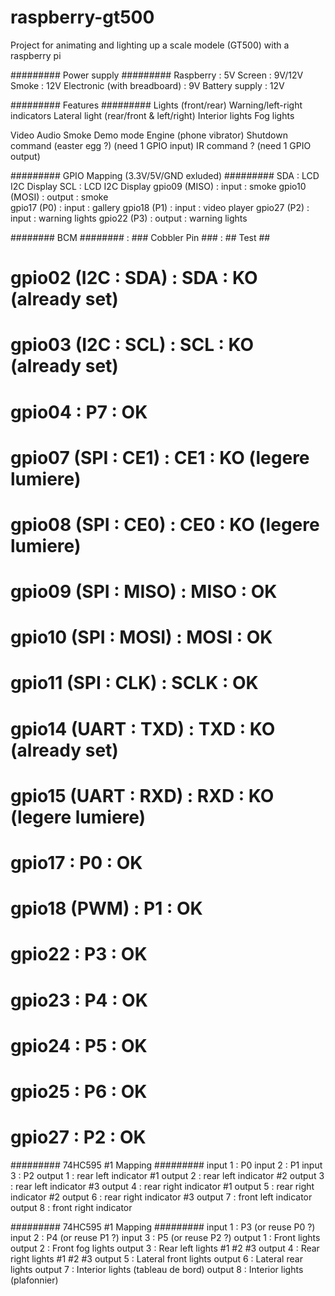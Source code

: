 # raspberry-gt500
Project for animating and lighting up a scale modele (GT500) with a raspberry pi

######### Power supply #########
Raspberry : 5V
Screen : 9V/12V
Smoke : 12V
Electronic (with breadboard) : 9V
Battery supply : 12V

######### Features #########
Lights (front/rear)
Warning/left-right indicators
Lateral light (rear/front & left/right)
Interior lights
Fog lights

Video
Audio
Smoke
Demo mode
Engine (phone vibrator)
Shutdown command (easter egg ?) (need 1 GPIO input)
IR command ? (need 1 GPIO output)


######### GPIO Mapping (3.3V/5V/GND exluded) #########
SDA           : LCD I2C Display
SCL           : LCD I2C Display
gpio09 (MISO) : input  : smoke
gpio10 (MOSI) : output : smoke   
gpio17 (P0)   : input  : gallery
gpio18 (P1)   : input  : video player
gpio27 (P2)   : input  : warning lights
gpio22 (P3)   : output : warning lights

######## BCM ######## : ### Cobbler Pin ### : ## Test ##
# gpio02 (I2C : SDA)  : SDA                 : KO (already set)
# gpio03 (I2C : SCL)  : SCL                 : KO (already set)
# gpio04              : P7                  : OK
# gpio07 (SPI : CE1)  : CE1                 : KO (legere lumiere)
# gpio08 (SPI : CE0)  : CE0                 : KO (legere lumiere)
# gpio09 (SPI : MISO) : MISO                : OK
# gpio10 (SPI : MOSI) : MOSI                : OK
# gpio11 (SPI : CLK)  : SCLK                : OK
# gpio14 (UART : TXD) : TXD                 : KO (already set)
# gpio15 (UART : RXD) : RXD                 : KO (legere lumiere)
# gpio17              : P0                  : OK
# gpio18 (PWM)        : P1                  : OK
# gpio22              : P3                  : OK
# gpio23              : P4                  : OK
# gpio24              : P5                  : OK
# gpio25              : P6                  : OK
# gpio27              : P2                  : OK


######### 74HC595 #1 Mapping #########
input 1 : P0
input 2 : P1
input 3 : P2
output 1 : rear left indicator #1
output 2 : rear left indicator #2
output 3 : rear left indicator #3
output 4 : rear right indicator #1
output 5 : rear right indicator #2
output 6 : rear right indicator #3
output 7 : front left indicator
output 8 : front right indicator

######### 74HC595 #1 Mapping #########
input 1 : P3 (or reuse P0 ?)
input 2 : P4 (or reuse P1 ?)
input 3 : P5 (or reuse P2 ?)
output 1 : Front lights
output 2 : Front fog lights
output 3 : Rear left lights #1 #2 #3
output 4 : Rear right lights #1 #2 #3
output 5 : Lateral front lights
output 6 : Lateral rear lights
output 7 : Interior lights (tableau de bord)
output 8 : Interior lights (plafonnier)